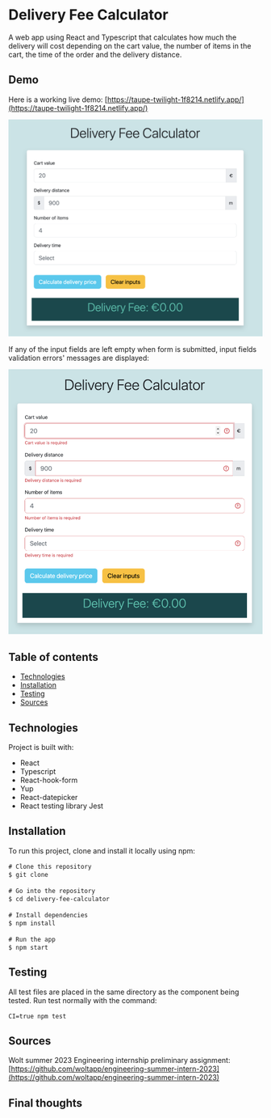 # Delivery Fee Calculator

A web app using React and Typescript that calculates how much the delivery will cost depending on the cart value, the number of items in the cart, the time of the order and the delivery distance.

## Demo

Here is a working live demo: [https://taupe-twilight-1f8214.netlify.app/](https://taupe-twilight-1f8214.netlify.app/)

![App user interface](./images/app_UI.png)

If any of the input fields are left empty when form is submitted, input fields validation errors' messages are displayed:

![Validation errors UI](./images/error_UI.png)

## Table of contents

- [Technologies](#technologies)
- [Installation](#installation)
- [Testing](#testing)
- [Sources](#sources)

## Technologies

Project is built with:

- React
- Typescript
- React-hook-form
- Yup
- React-datepicker
- React testing library Jest

## Installation

To run this project, clone and install it locally using npm:

```shell
# Clone this repository
$ git clone

# Go into the repository
$ cd delivery-fee-calculator

# Install dependencies
$ npm install

# Run the app
$ npm start
```

## Testing

All test files are placed in the same directory as the component being tested.
Run test normally with the command:

```shell
CI=true npm test
```

## Sources

Wolt summer 2023 Engineering internship preliminary assignment:[https://github.com/woltapp/engineering-summer-intern-2023](https://github.com/woltapp/engineering-summer-intern-2023)

## Final thoughts
